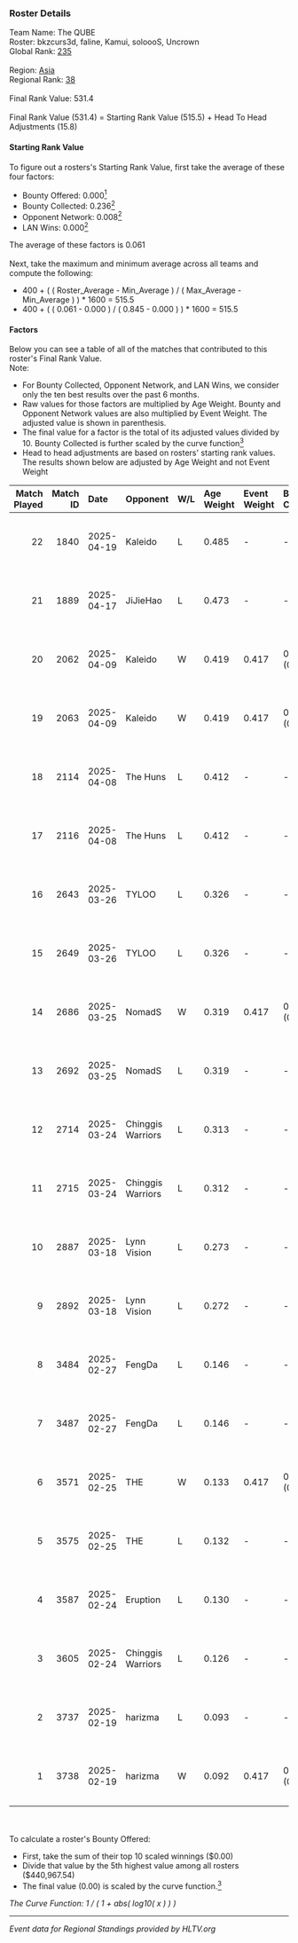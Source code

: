 ### Roster Details<br />
Team Name: The QUBE<br />
Roster: bkzcurs3d, faline, Kamui, soloooS, Uncrown<br />
Global Rank: [235](../../standings_global_2025_08_04.md)<br />
<br />
Region: [Asia]( ../../standings_asia_2025_08_04.md)<br />
Regional Rank: [38]( ../../standings_asia_2025_08_04.md)<br />
<br />
Final Rank Value:  531.4<br />
<br />
Final Rank Value (531.4) = Starting Rank Value (515.5) + Head To Head Adjustments (15.8)<br />

#### Starting Rank Value<br />
To figure out a rosters's Starting Rank Value, first take the average of these four factors:<br />
- Bounty Offered: 0.000[<sup>1</sup>](#table2)
- Bounty Collected: 0.236[<sup>2</sup>](#table1)
- Opponent Network: 0.008[<sup>2</sup>](#table1)
- LAN Wins: 0.000[<sup>2</sup>](#table1)

The average of these factors is 0.061<br />
<br />
Next, take the maximum and minimum average across all teams and compute the following:<br />
- 400 + ( ( Roster_Average - Min_Average ) / ( Max_Average - Min_Average ) ) * 1600 = 515.5
- 400 + ( ( 0.061 - 0.000 ) / ( 0.845 - 0.000 ) ) * 1600 = 515.5


#### Factors<br />
Below you can see a table of all of the matches that contributed to this roster's Final Rank Value.<br />
Note:<br />

- For Bounty Collected, Opponent Network, and LAN Wins, we consider only the ten best results over the past 6 months.
- Raw values for those factors are multiplied by Age Weight. Bounty and Opponent Network values are also multiplied by Event Weight. The adjusted value is shown in parenthesis.
- The final value for a factor is the total of its adjusted values divided by 10. Bounty Collected is further scaled by the curve function[<sup>3</sup>](#curveFunction)
- Head to head adjustments are based on rosters' starting rank values. The results shown below are adjusted by Age Weight and not Event Weight
<span id="table1"></span><br />


| Match Played | Match ID | Date       | Opponent          | W/L | Age Weight | Event Weight | Bounty Collected | Opponent Network | LAN Wins  | H2H Adj. | Roster                                         |
| -: | -: | :- | :- | :- | :- | :- | :- | :- | :- | -: | :- |
|           22 |     1840 | 2025-04-19 | Kaleido           | L   | 0.485      | -            | -                | -                | -         |    -4.62 | bkzcurs3d, faline, Kamui, soloooS, Uncrown     |
|           21 |     1889 | 2025-04-17 | JiJieHao          | L   | 0.473      | -            | -                | -                | -         |    -1.05 | bkzcurs3d, faline, Kamui, soloooS, Uncrown     |
|           20 |     2062 | 2025-04-09 | Kaleido           | W   | 0.419      | 0.417        | 0.011 (0.002)    | 0.131 (0.023)    | 0 (0.000) |     9.55 | aNSeLMO, bkzcurs3d, Kamui, soloooS, Uncrown    |
|           19 |     2063 | 2025-04-09 | Kaleido           | W   | 0.419      | 0.417        | 0.011 (0.002)    | 0.131 (0.023)    | 0 (0.000) |     9.83 | aNSeLMO, bkzcurs3d, Kamui, soloooS, Uncrown    |
|           18 |     2114 | 2025-04-08 | The Huns          | L   | 0.412      | -            | -                | -                | -         |    -0.78 | aNSeLMO, bkzcurs3d, Kamui, soloooS, Uncrown    |
|           17 |     2116 | 2025-04-08 | The Huns          | L   | 0.412      | -            | -                | -                | -         |    -0.78 | aNSeLMO, bkzcurs3d, Kamui, soloooS, Uncrown    |
|           16 |     2643 | 2025-03-26 | TYLOO             | L   | 0.326      | -            | -                | -                | -         |    -0.01 | aNSeLMO, bkzcurs3d, Kamui, soloooS, Uncrown    |
|           15 |     2649 | 2025-03-26 | TYLOO             | L   | 0.326      | -            | -                | -                | -         |    -0.01 | aNSeLMO, bkzcurs3d, Kamui, soloooS, Uncrown    |
|           14 |     2686 | 2025-03-25 | NomadS            | W   | 0.319      | 0.417        | 0.013 (0.002)    | 0.220 (0.029)    | 0 (0.000) |     8.28 | aNSeLMO, bkzcurs3d, Kamui, soloooS, Uncrown    |
|           13 |     2692 | 2025-03-25 | NomadS            | L   | 0.319      | -            | -                | -                | -         |    -1.78 | aNSeLMO, bkzcurs3d, Kamui, soloooS, Uncrown    |
|           12 |     2714 | 2025-03-24 | Chinggis Warriors | L   | 0.313      | -            | -                | -                | -         |    -0.43 | aNSeLMO, bkzcurs3d, Kamui, soloooS, Uncrown    |
|           11 |     2715 | 2025-03-24 | Chinggis Warriors | L   | 0.312      | -            | -                | -                | -         |    -0.43 | aNSeLMO, bkzcurs3d, Kamui, soloooS, Uncrown    |
|           10 |     2887 | 2025-03-18 | Lynn Vision       | L   | 0.273      | -            | -                | -                | -         |    -0.04 | aNSeLMO, bkzcurs3d, Kamui, Paranormal, soloooS |
|            9 |     2892 | 2025-03-18 | Lynn Vision       | L   | 0.272      | -            | -                | -                | -         |    -0.04 | aNSeLMO, bkzcurs3d, Kamui, Paranormal, soloooS |
|            8 |     3484 | 2025-02-27 | FengDa            | L   | 0.146      | -            | -                | -                | -         |    -1.15 | aNSeLMO, bkzcurs3d, Kamui, Paranormal, soloooS |
|            7 |     3487 | 2025-02-27 | FengDa            | L   | 0.146      | -            | -                | -                | -         |    -1.16 | aNSeLMO, bkzcurs3d, Kamui, Paranormal, soloooS |
|            6 |     3571 | 2025-02-25 | THE               | W   | 0.133      | 0.417        | 0.001 (0.000)    | 0.057 (0.003)    | 0 (0.000) |     2.76 | aNSeLMO, bkzcurs3d, Kamui, Paranormal, soloooS |
|            5 |     3575 | 2025-02-25 | THE               | L   | 0.132      | -            | -                | -                | -         |    -1.43 | aNSeLMO, bkzcurs3d, Kamui, Paranormal, soloooS |
|            4 |     3587 | 2025-02-24 | Eruption          | L   | 0.130      | -            | -                | -                | -         |    -0.60 | bkzcurs3d, Kamui, lacr1m0sa, soloooS, Uncrown  |
|            3 |     3605 | 2025-02-24 | Chinggis Warriors | L   | 0.126      | -            | -                | -                | -         |    -0.17 | bkzcurs3d, Kamui, lacr1m0sa, soloooS, Uncrown  |
|            2 |     3737 | 2025-02-19 | harizma           | L   | 0.093      | -            | -                | -                | -         |    -1.52 | aNSeLMO, bkzcurs3d, Kamui, Paranormal, soloooS |
|            1 |     3738 | 2025-02-19 | harizma           | W   | 0.092      | 0.417        | 0.000 (0.000)    | 0.036 (0.001)    | 0 (0.000) |     1.41 | aNSeLMO, bkzcurs3d, Kamui, Paranormal, soloooS |

<br />
<span id="table2"></span><br />
To calculate a roster's Bounty Offered:<br />

- First, take the sum of their top 10 scaled winnings ($0.00)
- Divide that value by the 5th highest value among all rosters ($440,967.54)
- The final value (0.00) is scaled by the curve function.[<sup>3</sup>](#curveFunction)

<span id="curveFunction"></span>_The Curve Function: 1 / ( 1 + abs( log10( x ) ) )_<br />

---
_Event data for Regional Standings provided by HLTV.org_<br />
